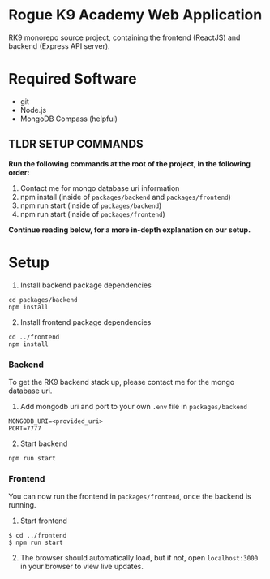 # Rogue K9 Academy Web Application

RK9 monorepo source project, containing the frontend (ReactJS) and backend (Express API server).

# Required Software
- git
- Node.js
- MongoDB Compass (helpful)

## TLDR SETUP COMMANDS
**Run the following commands at the root of the project, in the following order:**
1) Contact me for mongo database uri information
2) npm install (inside of `packages/backend` and `packages/frontend`)
3) npm run start (inside of `packages/backend`)
4) npm run start (inside of `packages/frontend`)

**Continue reading below, for a more in-depth explanation on our setup.**

# Setup
1) Install backend package dependencies
```
cd packages/backend
npm install
```
2) Install frontend package dependencies
```
cd ../frontend
npm install
```

### Backend 
To get the RK9 backend stack up, please contact me for the mongo database uri.

1) Add mongodb uri and port to your own `.env` file in `packages/backend`
```
MONGODB_URI=<provided_uri>
PORT=7777
```
2) Start backend
```
npm run start
```

### Frontend
You can now run the frontend in `packages/frontend`, once the backend is running.

1. Start frontend
```
$ cd ../frontend
$ npm run start
```

2. The browser should automatically load, but if not, open `localhost:3000` in your browser to view live updates.

